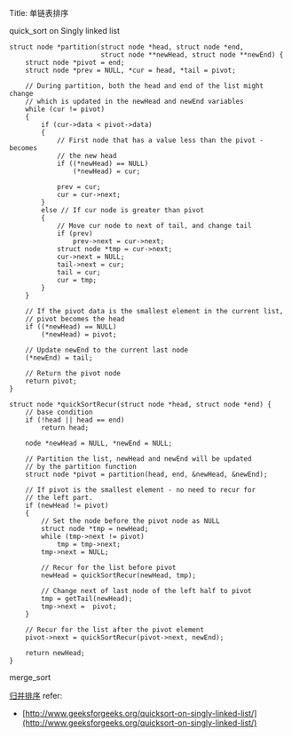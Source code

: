 Title: 单链表排序

quick_sort on Singly linked list

    struct node *partition(struct node *head, struct node *end,
                           struct node **newHead, struct node **newEnd) {
        struct node *pivot = end;
        struct node *prev = NULL, *cur = head, *tail = pivot;
     
        // During partition, both the head and end of the list might change
        // which is updated in the newHead and newEnd variables
        while (cur != pivot)
        {
            if (cur->data < pivot->data)
            {
                // First node that has a value less than the pivot - becomes
                // the new head
                if ((*newHead) == NULL)
                    (*newHead) = cur;
     
                prev = cur;  
                cur = cur->next;
            }
            else // If cur node is greater than pivot
            {
                // Move cur node to next of tail, and change tail
                if (prev)
                    prev->next = cur->next;
                struct node *tmp = cur->next;
                cur->next = NULL;
                tail->next = cur;
                tail = cur;
                cur = tmp;
            }
        }
     
        // If the pivot data is the smallest element in the current list,
        // pivot becomes the head
        if ((*newHead) == NULL)
            (*newHead) = pivot;
     
        // Update newEnd to the current last node
        (*newEnd) = tail;
     
        // Return the pivot node
        return pivot;
    }

    struct node *quickSortRecur(struct node *head, struct node *end) {
        // base condition
        if (!head || head == end)
            return head;
     
        node *newHead = NULL, *newEnd = NULL;
     
        // Partition the list, newHead and newEnd will be updated
        // by the partition function
        struct node *pivot = partition(head, end, &newHead, &newEnd);
     
        // If pivot is the smallest element - no need to recur for
        // the left part.
        if (newHead != pivot)
        {
            // Set the node before the pivot node as NULL
            struct node *tmp = newHead;
            while (tmp->next != pivot)
                tmp = tmp->next;
            tmp->next = NULL;
     
            // Recur for the list before pivot
            newHead = quickSortRecur(newHead, tmp);
     
            // Change next of last node of the left half to pivot
            tmp = getTail(newHead);
            tmp->next =  pivot;
        }
     
        // Recur for the list after the pivot element
        pivot->next = quickSortRecur(pivot->next, newEnd);
     
        return newHead;
    }

merge_sort

[归并排序](/posts/sort/merge-sort.html)
refer:

- [http://www.geeksforgeeks.org/quicksort-on-singly-linked-list/](http://www.geeksforgeeks.org/quicksort-on-singly-linked-list/)
